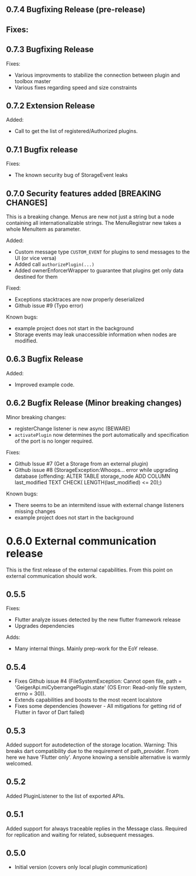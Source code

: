 ## 0.7.4 Bugfixing Release (pre-release)

Fixes:
- 

## 0.7.3 Bugfixing Release
Fixes:
- Various improvments to stabilize the connection between plugin and toolbox master
- Various fixes regarding speed and size constraints

## 0.7.2 Extension Release
Added:
- Call to get the list of registered/Authorized plugins.

## 0.7.1 Bugfix release
Fixes:
- The known security bug of StorageEvent leaks 

## 0.7.0 Security features added [BREAKING CHANGES] 
This is a breaking change. Menus are new not just a string but a node containing all internationalizable strings. The MenuRegistrar new takes a whole MenuItem as parameter. 

Added:
- Custom message type ```CUSTOM_EVENT``` for plugins to send messages to the UI (or vice versa)
- Added call ```authorizePlugin(...)```
- Added ownerEnforcerWrapper to guarantee that plugins get only data destined for them

Fixed:
- Exceptions stacktraces are now properly deserialized
- Github issue #9 (Typo error)

Known bugs:
- example project does not start in the background
- Storage events may leak unaccessible information when nodes are modified.

## 0.6.3 Bugfix Release
Added:
- Improved example code.

## 0.6.2 Bugfix Release (Minor breaking changes)
Minor breaking changes:
- registerChange listener is new async (BEWARE)
- ```activatePlugin``` now determines the port automatically and specification of the port is no longer required.

Fixes:
- Github Issue #7 (Get a Storage from an external plugin)
- Github issue #8 (StorageException:Whoops... error while upgrading database (offending: ALTER TABLE storage_node ADD COLUMN last_modified TEXT CHECK( LENGTH(last_modified) <= 20);)

Known bugs:
- There seems to be an intermitend issue with external change listeners missing changes
- example project does not start in the background

# 0.6.0 External communication release
This is the first release of the external capabilities. From this point on external communication should work.

## 0.5.5
Fixes:
- Flutter analyze issues detected by the new flutter framework release
- Upgrades dependencies

Adds:
- Many internal things. Mainly prep-work for the EoY release. 

## 0.5.4
- Fixes Github issue #4 (FileSystemException: Cannot open file, path = 'GeigerApi.miCyberrangePlugin.state' (OS Error: Read-only file system, errno = 30)).
- Extends capabilities and boosts to the most recent localstore
- Fixes some dependencies (however - All mitigations for getting rid of Flutter in favor of Dart failed)

## 0.5.3 
Added support for autodetection of the storage location. Warning: This breaks dart compatibility due 
to the requirement of path_provider. From here we have 'Flutter only'. Anyone knowing a sensible 
alternative is warmly welcomed.  

## 0.5.2
Added PluginListener to the list of exported APIs.

## 0.5.1
Added support for always traceable replies in the Message class. Required for replication and waiting for related, subsequent messages.

## 0.5.0

- Initial version (covers only local plugin communication)
